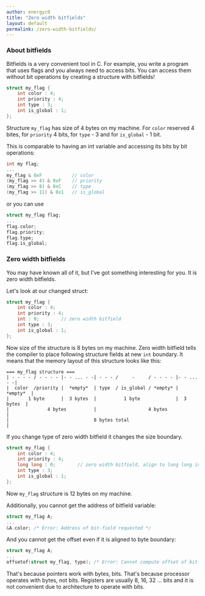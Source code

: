 ```yaml
---
author: energyc0
title: "Zero width bitfields"
layout: default
permalink: /zero-width-bitfields/
---
```


### About bitfields

Bitfields is a very convenient tool in C. For example, you write a program that uses flags and you always need to access bits. You can access them without bit operations by creating a structure with bitfields!


```C
struct my_flag {
    int color : 4;
    int priority : 4;
    int type : 3;
    int is_global : 1;
};
```

Structure ``my_flag`` has size of 4 bytes on my machine. For ``color`` reserved 4 bites, for ``priority`` 4 bits, for ``type`` - 3 and for ``is_global`` - 1 bit.

This is comparable to having an int variable and accessing its bits by bit operations:

```C
int my flag;
...
my_flag & 0xF           // color
(my_flag >> 4) & 0xF    // priority
(my_flag >> 8) & 0xC    // type
(my_flag >> 11) & 0x1   // is_global
```

or you can use

```C
struct my_flag flag;
...
flag.color;
flag.priority;
flag.type;
flag.is_global;
```

### Zero width bitfields

You may have known all of it, but I've got something interesting for you. It is zero width bitfields.

Let's look at our changed struct:

```C
struct my_flag {
    int color : 4;
    int priority : 4;
    int : 0;        // zero width bitfield
    int type : 3;
    int is_global : 1;
};
```

Now size of the structure is 8 bytes on my machine. Zero width bitfield tells the compiler to place following structure fields at new ``int`` boundary. It means that the memory layout of this structure looks like this:

```
=== my_flag structure ===
| - - - - / - - - - |- - ... - -| - - - /     -     / - - - - |- - ... - -|
|  color  /priority |  *empty*  | type  / is_global / *empty* |  *empty*  |
|       1 byte      |  3 bytes  |          1 byte             |  3 bytes  |
|              4 bytes          |                   4 bytes               |
|                               8 bytes total                             |
```

If you change type of zero width bitfield it changes the size boundary.

```C
struct my_flag {
    int color : 4;
    int priority : 4;
    long long : 0;        // zero width bitfield, align to long long int
    int type : 3;
    int is_global : 1;
};
```

Now ``my_flag`` structure is 12 bytes on my machine.

Additionally, you cannot get the address of bitfield variable:
```c
struct my_flag A;
...
&A.color; /* Error: Address of bit-field requested */
```

And you cannot get the offset even if it is aligned to byte boundary:
```c
struct my_flag A;
...
offsetof(struct my_flag, type); /* Error: Cannot compute offset of bit-field 'type' */
```

That's because pointers work with bytes, bits. That's because processor operates with bytes, not bits. Registers are usually 8, 16, 32 ... bits and it is not convenient due to architecture to operate with bits.